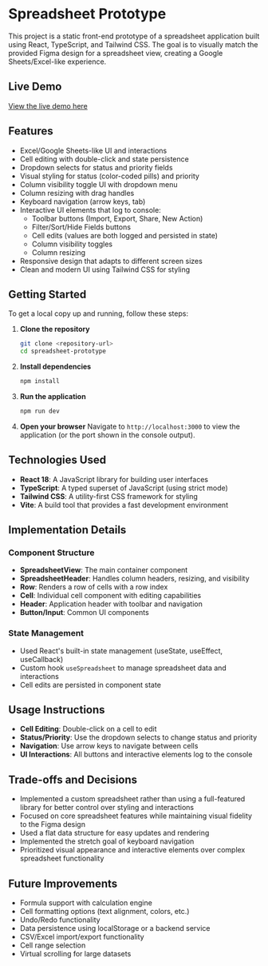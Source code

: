 # Spreadsheet Prototype

This project is a static front-end prototype of a spreadsheet application built using React, TypeScript, and Tailwind CSS. The goal is to visually match the provided Figma design for a spreadsheet view, creating a Google Sheets/Excel-like experience.

## Live Demo

[View the live demo here](https://moinkhanjsx.github.io/spreadsheet-prototype-dist/public)

## Features

- Excel/Google Sheets-like UI and interactions
- Cell editing with double-click and state persistence
- Dropdown selects for status and priority fields
- Visual styling for status (color-coded pills) and priority
- Column visibility toggle UI with dropdown menu
- Column resizing with drag handles
- Keyboard navigation (arrow keys, tab)
- Interactive UI elements that log to console:
  - Toolbar buttons (Import, Export, Share, New Action)
  - Filter/Sort/Hide Fields buttons
  - Cell edits (values are both logged and persisted in state)
  - Column visibility toggles
  - Column resizing
- Responsive design that adapts to different screen sizes
- Clean and modern UI using Tailwind CSS for styling

## Getting Started

To get a local copy up and running, follow these steps:

1. **Clone the repository**
   ```bash
   git clone <repository-url>
   cd spreadsheet-prototype
   ```

2. **Install dependencies**
   ```bash
   npm install
   ```

3. **Run the application**
   ```bash
   npm run dev
   ```

4. **Open your browser**
   Navigate to `http://localhost:3000` to view the application (or the port shown in the console output).

## Technologies Used

- **React 18**: A JavaScript library for building user interfaces
- **TypeScript**: A typed superset of JavaScript (using strict mode)
- **Tailwind CSS**: A utility-first CSS framework for styling
- **Vite**: A build tool that provides a fast development environment

## Implementation Details

### Component Structure

- **SpreadsheetView**: The main container component
- **SpreadsheetHeader**: Handles column headers, resizing, and visibility
- **Row**: Renders a row of cells with a row index
- **Cell**: Individual cell component with editing capabilities
- **Header**: Application header with toolbar and navigation
- **Button/Input**: Common UI components

### State Management

- Used React's built-in state management (useState, useEffect, useCallback)
- Custom hook `useSpreadsheet` to manage spreadsheet data and interactions
- Cell edits are persisted in component state

## Usage Instructions

- **Cell Editing**: Double-click on a cell to edit
- **Status/Priority**: Use the dropdown selects to change status and priority
- **Navigation**: Use arrow keys to navigate between cells
- **UI Interactions**: All buttons and interactive elements log to the console

## Trade-offs and Decisions

- Implemented a custom spreadsheet rather than using a full-featured library for better control over styling and interactions
- Focused on core spreadsheet features while maintaining visual fidelity to the Figma design
- Used a flat data structure for easy updates and rendering
- Implemented the stretch goal of keyboard navigation
- Prioritized visual appearance and interactive elements over complex spreadsheet functionality

## Future Improvements

- Formula support with calculation engine
- Cell formatting options (text alignment, colors, etc.)
- Undo/Redo functionality
- Data persistence using localStorage or a backend service
- CSV/Excel import/export functionality
- Cell range selection
- Virtual scrolling for large datasets
